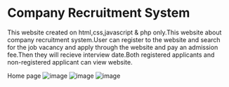 # Company Recruitment System

This website created on html,css,javascript & php only.This website about company recruitment system.User can register to the website and search for the job vacancy and apply through the website and pay an admission fee.Then they will recieve interview date.Both registered applicants and non-registered applicant can view website.


Home page
![image](https://github.com/DisaraMethmali/Company-Recruitment-System/assets/128726645/7bb18a29-fb5b-4057-af29-5bc373272fc2)
![image](https://github.com/DisaraMethmali/Company-Recruitment-System/assets/128726645/959c1d9b-f1f3-4e51-9662-18da58b0a0b5)
![image](https://github.com/DisaraMethmali/Company-Recruitment-System/assets/128726645/6d613ee0-4107-4289-a5aa-27269d69b7e0)



